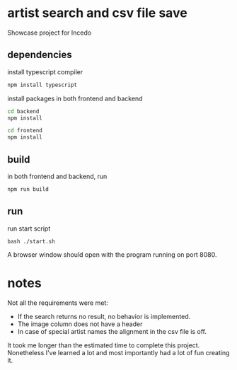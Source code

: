 # artist search and csv file save

Showcase project for Incedo

## dependencies

install typescript compiler

```bash
npm install typescript
```

install packages in both frontend and backend

```bash
cd backend
npm install
```

```bash
cd frontend
npm install
```

## build

in both frontend and backend, run 

```bash
npm run build
```

## run

run start script

```
bash ./start.sh
```

A browser window should open with the program running on port 8080.

# notes

Not all the requirements were met:
- If the search returns no result, no behavior is implemented.
- The image column does not have a header
- In case of special artist names the alignment in the csv file is off.

It took me longer than the estimated time to complete this project.
Nonetheless I've learned a lot and most importantly had a lot of fun creating it.
